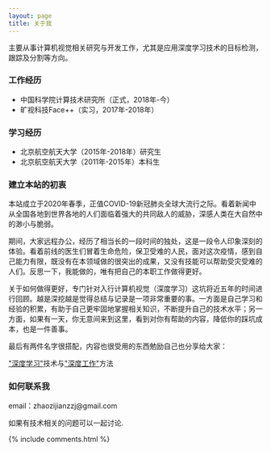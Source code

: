 ```yaml
---
layout: page
title: 关于我 
---
```


主要从事计算机视觉相关研究与开发工作，尤其是应用深度学习技术的目标检测，跟踪及分割等方向。

<h3> 工作经历 </h3> 

- 中国科学院计算技术研究所（正式，2018年-今）
- 旷视科技Face++（实习，2017年-2018年）

<h3> 学习经历 </h3> 

- 北京航空航天大学（2015年-2018年）研究生
- 北京航空航天大学（2011年-2015年）本科生


<h3> 建立本站的初衷 </h3> 

本站成立于2020年春季，正值COVID-19新冠肺炎全球大流行之际。看着新闻中从全国各地到世界各地的人们面临着强大的共同敌人的威胁，深感人类在大自然中的渺小与脆弱。

期间，大家远程办公，经历了相当长的一段时间的独处，这是一段令人印象深刻的体验。看着前线的医生们冒着生命危险，保卫受难的人民，面对这次疫情，感到自己能力有限，既没有在本领域做的很突出的成果，又没有技能可以帮助受灾受难的人们。反思一下，我能做的，唯有把自己的本职工作做得更好。

关于如何做得更好，专门针对入行计算机视觉（深度学习）这坑将近五年的时间进行回顾。越是深挖越是觉得总结与记录是一项非常重要的事。一方面是自己学习和经验的积累，有助于自己更牢固地掌握相关知识，不断提升自己的技术水平；另一方面，如果有一天，你无意间来到这里，看到对你有帮助的内容，降低你的踩坑成本，也是一件善事。

最后有两件名字很搭配，内容也很受用的东西勉励自己也分享给大家：

<p>

<a target="_blank" href='https://www.deeplearningbook.org/'>"深度学习"</a>技术与<a target="_blank" href='https://www.calnewport.com/books/deep-work/'>"深度工作"</a>方法

<p>



<h3> 如何联系我 </h3>  

<p> 
email：zhaozijianzzj@gmail.com
<p> 
如果有技术相关的问题可以一起讨论.
<p> 


{% include comments.html %}

